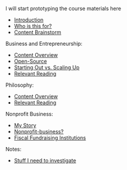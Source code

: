 I will start prototyping the course materials here

* [Introduction](introduction.md)
* [Who is this for?](who-is-this-for.md)
* [Content Brainstorm](content-brainstorm.md)

Business and Entrepreneurship:
* [Content Overview](business-and-entrepreneurship/content-overview.md)
* [Open-Source](business-and-entrepreneurship/open-source.md)
* [Starting Out vs. Scaling Up](business-and-entrepreneurship/starting-out-vs-scaling-up.md)
* [Relevant Reading](business-and-entrepreneurship/relevant-reading.md)

Philosophy:
* [Content Overview](philosophy/content-overview.md)
* [Relevant Reading](philosophy/relevant-reading.md)

Nonprofit Business:
* [My Story](nonprofit-business/my-story.md)
* [Nonprofit-business?](nonprofit-business/nonprofit-businesss.md)
* [Fiscal Fundraising Institutions](nonprofit-business/fiscal-fundraising-institutions.md)

Notes:
* [Stuff I need to investigate](notes/stuff-i-need-to-investigate.md)
